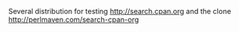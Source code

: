 Several distribution for testing http://search.cpan.org and the clone http://perlmaven.com/search-cpan-org
